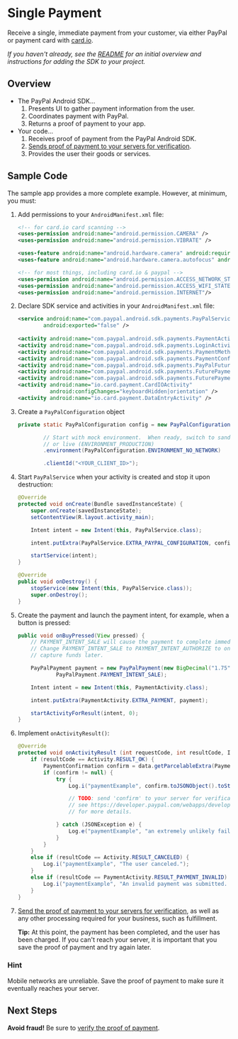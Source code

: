 Single Payment
==============

Receive a single, immediate payment from your customer, via either PayPal or payment card with [card.io](https://www.card.io/).

_If you haven't already, see the [README](../README.md) for an initial overview and instructions for adding the SDK to your project._

Overview
--------

* The PayPal Android SDK...
    1. Presents UI to gather payment information from the user.
    2. Coordinates payment with PayPal.
    3. Returns a proof of payment to your app.
* Your code...
    1. Receives proof of payment from the PayPal Android SDK.
    2. [Sends proof of payment to your servers for verification](https://developer.paypal.com/webapps/developer/docs/integration/mobile/verify-mobile-payment/).
    3. Provides the user their goods or services.


Sample Code
-----------

The sample app provides a more complete example. However, at minimum, you must:

1. Add permissions to your `AndroidManifest.xml` file:
    ```xml
    <!-- for card.io card scanning -->
    <uses-permission android:name="android.permission.CAMERA" />
    <uses-permission android:name="android.permission.VIBRATE" />
    
    <uses-feature android:name="android.hardware.camera" android:required="false" />
    <uses-feature android:name="android.hardware.camera.autofocus" android:required="false" />

    <!-- for most things, including card.io & paypal -->
    <uses-permission android:name="android.permission.ACCESS_NETWORK_STATE"/>
    <uses-permission android:name="android.permission.ACCESS_WIFI_STATE"/>
    <uses-permission android:name="android.permission.INTERNET"/>
    ```
    
1. Declare SDK service and activities in your `AndroidManifest.xml` file:
    ```xml
    <service android:name="com.paypal.android.sdk.payments.PayPalService"
            android:exported="false" />
        
    <activity android:name="com.paypal.android.sdk.payments.PaymentActivity" />
    <activity android:name="com.paypal.android.sdk.payments.LoginActivity" />
    <activity android:name="com.paypal.android.sdk.payments.PaymentMethodActivity" />
    <activity android:name="com.paypal.android.sdk.payments.PaymentConfirmActivity" />
    <activity android:name="com.paypal.android.sdk.payments.PayPalFuturePaymentActivity" />
    <activity android:name="com.paypal.android.sdk.payments.FuturePaymentConsentActivity" />
    <activity android:name="com.paypal.android.sdk.payments.FuturePaymentInfoActivity" />
    <activity android:name="io.card.payment.CardIOActivity"
              android:configChanges="keyboardHidden|orientation" />
    <activity android:name="io.card.payment.DataEntryActivity" />
    ```

1. Create a `PayPalConfiguration` object
    ```java
    private static PayPalConfiguration config = new PayPalConfiguration()

            // Start with mock environment.  When ready, switch to sandbox (ENVIRONMENT_SANDBOX)
            // or live (ENVIRONMENT_PRODUCTION)
            .environment(PayPalConfiguration.ENVIRONMENT_NO_NETWORK)

            .clientId("<YOUR_CLIENT_ID>");
    ```

2. Start `PayPalService` when your activity is created and stop it upon destruction:

    ```java
    @Override
    protected void onCreate(Bundle savedInstanceState) {
        super.onCreate(savedInstanceState);
        setContentView(R.layout.activity_main);

        Intent intent = new Intent(this, PayPalService.class);

        intent.putExtra(PayPalService.EXTRA_PAYPAL_CONFIGURATION, config);

        startService(intent);
    }

    @Override
    public void onDestroy() {
        stopService(new Intent(this, PayPalService.class));
        super.onDestroy();
    }
    ```

3. Create the payment and launch the payment intent, for example, when a button is pressed:

    ```java
    public void onBuyPressed(View pressed) {
        // PAYMENT_INTENT_SALE will cause the payment to complete immediately.
        // Change PAYMENT_INTENT_SALE to PAYMENT_INTENT_AUTHORIZE to only authorize payment and 
        // capture funds later.

        PayPalPayment payment = new PayPalPayment(new BigDecimal("1.75"), "USD", "hipster jeans",
                PayPalPayment.PAYMENT_INTENT_SALE);

        Intent intent = new Intent(this, PaymentActivity.class);

        intent.putExtra(PaymentActivity.EXTRA_PAYMENT, payment);

        startActivityForResult(intent, 0);
    }
    ```

4. Implement `onActivityResult()`:

    ```java
    @Override
    protected void onActivityResult (int requestCode, int resultCode, Intent data) {
        if (resultCode == Activity.RESULT_OK) {
            PaymentConfirmation confirm = data.getParcelableExtra(PaymentActivity.EXTRA_RESULT_CONFIRMATION);
            if (confirm != null) {
                try {
                    Log.i("paymentExample", confirm.toJSONObject().toString(4));

                    // TODO: send 'confirm' to your server for verification.
                    // see https://developer.paypal.com/webapps/developer/docs/integration/mobile/verify-mobile-payment/
                    // for more details.

                } catch (JSONException e) {
                    Log.e("paymentExample", "an extremely unlikely failure occurred: ", e);
                }
            }
        }
        else if (resultCode == Activity.RESULT_CANCELED) {
            Log.i("paymentExample", "The user canceled.");
        }
        else if (resultCode == PaymentActivity.RESULT_PAYMENT_INVALID) {
            Log.i("paymentExample", "An invalid payment was submitted. Please see the docs.");
        }
    }
    ```

5. [Send the proof of payment to your servers for verification](https://developer.paypal.com/webapps/developer/docs/integration/mobile/verify-mobile-payment/),
   as well as any other processing required for your business, such as fulfillment.

   **Tip:** At this point, the payment has been completed, and the user
   has been charged. If you can't reach your server, it is important that you save the proof
   of payment and try again later.

### Hint

Mobile networks are unreliable. Save the proof of payment to make sure it eventually reaches your server.

Next Steps
----------

**Avoid fraud!** Be sure to [verify the proof of payment](https://developer.paypal.com/webapps/developer/docs/integration/mobile/verify-mobile-payment/).
